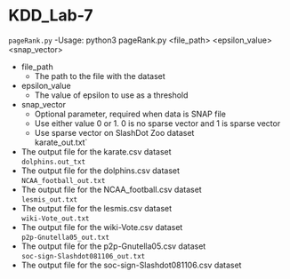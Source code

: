 # KDD_Lab-7
`pageRank.py`
-Usage: python3 pageRank.py <file_path> <epsilon_value> <snap_vector>
 * file_path
     * The path to the file with the dataset
 * epsilon_value 
     * The value of epsilon to use as a threshold
 * snap_vector
     * Optional parameter, required when data is SNAP file
     * Use either value 0 or 1. 0 is no sparse vector and 1 is sparse vector	
	* Use sparse vector on SlashDot Zoo dataset <br>
karate_out.txt`
* The output file for the karate.csv dataset
<br>`dolphins.out_txt`
* The output file for the dolphins.csv dataset
<br>`NCAA_football_out.txt`
* The output file for the NCAA_football.csv dataset
<br>`lesmis_out.txt`
* The output file for the lesmis.csv dataset
<br>`wiki-Vote_out.txt`
* The output file for the wiki-Vote.csv dataset
<br>`p2p-Gnutella05_out.txt`
* The output file for the p2p-Gnutella05.csv dataset
<br>`soc-sign-Slashdot081106_out.txt`
* The output file for the soc-sign-Slashdot081106.csv dataset

